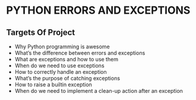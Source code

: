 # PYTHON ERRORS AND EXCEPTIONS

## Targets Of Project

-  Why Python programming is awesome
-  What’s the difference between errors and exceptions
-  What are exceptions and how to use them
-  When do we need to use exceptions
-  How to correctly handle an exception
-  What’s the purpose of catching exceptions
-  How to raise a builtin exception
-  When do we need to implement a clean-up action after an exception
